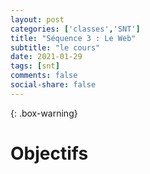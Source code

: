 ```yaml
---
layout: post 
categories: ['classes','SNT']
title: "Séquence 3 : Le Web"
subtitle: "le cours"
date: 2021-01-29
tags: [snt] 
comments: false
social-share: false
---
```


{: .box-warning}
# <span style="color: #f1c40f;"><i class="fas fa-bolt icon-yellow" aria-hidden="true"></i></span> Objectifs


